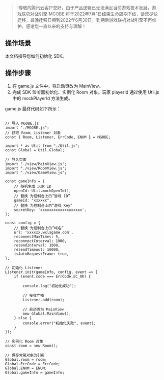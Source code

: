 >!尊敬的腾讯云客户您好，由于产品逻辑已无法满足当前游戏技术发展，游戏联机对战引擎 MGOBE 将于2022年7月1日结束生命周期下线，请您尽快迁移，最晚迁移日期到2022年6月30日，到期后游戏联机对战引擎不再维护。感谢您一直以来的支持与理解！


## 操作场景
本文档指导您如何初始化 SDK。

## 操作步骤
1. 在 game.js 文件中，将启动页改为 MainView。
2. 完成 SDK 监听器初始化、实例化 Room 对象。玩家 playerId 通过使用 Util.js 中的 mockPlayerId 方法生成。

game.js 最终代码如下所示：

```

// 导入 MGOBE.js
import "./MGOBE.js";
// 获取 Room、Listener 对象
const { Room, Listener, ErrCode, ENUM } = MGOBE;

import * as Util from "./Util.js";
const Global = Util.Global;

// 导入页面
import "./view/MainView.js";
import "./view/RoomView.js";
import "./view/GameView.js";

const gameInfo = {
    // 随机生成 玩家 ID
    openId: Util.mockOpenId(),
    // 替换 为控制台上的“游戏 ID”
    gameId: "xxxxxx",
    // 替换 为控制台上的“游戏 Key”
    secretKey: 'xxxxxxxxxxxxxxxxxxx',
};

const config = {
    // 替换 为控制台上的“域名”
    url: 'xxxxxx.wxlagame.com',
    reconnectMaxTimes: 5,
    reconnectInterval: 1000,
    resendInterval: 1000,
    resendTimeout: 10000,
    isAutoRequestFrame: true,
};

// 初始化 Listener
Listener.init(gameInfo, config, event => {
    if (event.code === ErrCode.EC_OK) {

        console.log("初始化成功");

        // 接收广播
        Listener.add(room);

        // 启动页为 MainView
        new Global.MainView();
    } else {
        console.error("初始化失败", event);
    }
});

// 实例化 Room 对象
const room = new Room();

// 保存常用对象的引用
Global.room = room;
Global.ErrCode = ErrCode;
Global.ENUM = ENUM;
Global.gameInfo = gameInfo;

```


